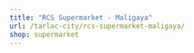 ```yaml
---
title: "RCS Supermarket - Maligaya"
url: /tarlac-city/rcs-supermarket-maligaya/
shop: supermarket
---
```

